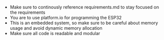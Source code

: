 * Make sure to continously reference requirements.md to stay focused on the requirements
* You are to use platform.io for programming the ESP32
* This is an embedded system, so make sure to be careful about memory usage and avoid dynamic memory allocation
* Make sure all code is readable and modular
